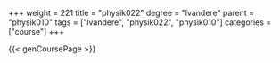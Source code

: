 +++
weight = 221
title = "physik022"
degree = "lvandere"
parent = "physik010"
tags = ["lvandere", "physik022", "physik010"]
categories = ["course"]
+++

{{< genCoursePage >}}
